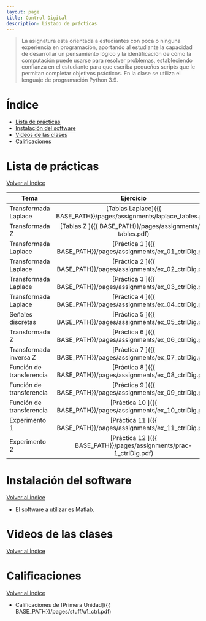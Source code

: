 ```yaml
---
layout: page
title: Control Digital
description: Listado de prácticas
---
```

> La asignatura esta orientada a estudiantes con poca o ninguna experiencia en programación, aportando al estudiante la capacidad de desarrollar un pensamiento lógico y la identificación de cómo la computación puede usarse para resolver problemas, estableciendo confianza en el estudiante para que escriba pequeños scripts que le permitan completar objetivos prácticos. En la clase se utiliza el lenguaje de programación Python 3.9.

# Índice
- [Lista de prácticas](#lista-de-prácticas)
- [Instalación del software](#instalación-del-software)
- [Videos de las clases](#videos-de-las-clases)
- [Calificaciones](#calificaciones)


# Lista de prácticas
[Volver al Índice](#índice)

|Tema                         |Ejercicio       |
|-----------------------------|:--------------:|
|Transformada Laplace         |[Tablas Laplace]({{ BASE_PATH}}/pages/assignments/laplace_tables.pdf)|
|Transformada Z               |[Tablas Z      ]({{ BASE_PATH}}/pages/assignments/z-tables.pdf)|
|Transformada Laplace         |[Práctica 1    ]({{ BASE_PATH}}/pages/assignments/ex_01_ctrlDig.pdf)|
|Transformada Laplace         |[Práctica 2    ]({{ BASE_PATH}}/pages/assignments/ex_02_ctrlDig.pdf)|
|Transformada Laplace         |[Práctica 3    ]({{ BASE_PATH}}/pages/assignments/ex_03_ctrlDig.pdf)|
|Transformada Laplace         |[Práctica 4    ]({{ BASE_PATH}}/pages/assignments/ex_04_ctrlDig.pdf)|
|Señales discretas            |[Práctica 5    ]({{ BASE_PATH}}/pages/assignments/ex_05_ctrlDig.pdf)|
|Transformada Z               |[Práctica 6    ]({{ BASE_PATH}}/pages/assignments/ex_06_ctrlDig.pdf)|
|Transformada inversa Z       |[Práctica 7    ]({{ BASE_PATH}}/pages/assignments/ex_07_ctrlDig.pdf)|
|Función de transferencia     |[Práctica 8    ]({{ BASE_PATH}}/pages/assignments/ex_08_ctrlDig.pdf)|
|Función de transferencia     |[Práctica 9    ]({{ BASE_PATH}}/pages/assignments/ex_09_ctrlDig.pdf)|
|Función de transferencia     |[Práctica 10   ]({{ BASE_PATH}}/pages/assignments/ex_10_ctrlDig.pdf)|
|Experimento 1                |[Práctica 11   ]({{ BASE_PATH}}/pages/assignments/ex_11_ctrlDig.pdf)|
|Experimento 2                |[Práctica 12   ]({{ BASE_PATH}}/pages/assignments/prac-1_ctrlDig.pdf)|


# Instalación del software
[Volver al Índice](#índice)

- El software a utilizar es Matlab.

# Videos de las clases
[Volver al Índice](#índice)

# Calificaciones
[Volver al Índice](#índice)

- Calificaciones de [Primera Unidad]({{ BASE_PATH}}/pages/stuff/u1_ctrl.pdf)


<!-- Note: this is how to write a comment in HTML. Everything in here won't show up on your webpage.-->

<!--
To increase the size of the title, use fewer # in front of the paper title.
To decrease the size of the title, use more #. 
To remove the italics, remove the * before and after the description
To remove the underline from the title, remove the <u> tags (<u> and </u>)
-->
